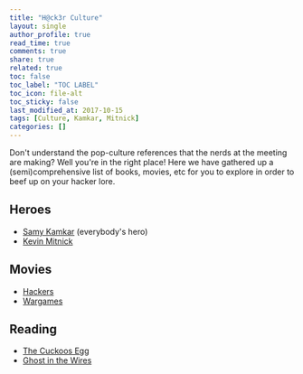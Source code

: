```yaml
---
title: "H@ck3r Culture"
layout: single
author_profile: true
read_time: true
comments: true
share: true
related: true
toc: false
toc_label: "TOC LABEL"
toc_icon: file-alt
toc_sticky: false
last_modified_at: 2017-10-15
tags: [Culture, Kamkar, Mitnick]
categories: []
---
```


Don't understand the pop-culture references that the nerds at the meeting are making? Well you're in the right place! Here we have gathered up a (semi)comprehensive list of books, movies, etc for you to explore in order to beef up on your hacker lore.

## Heroes

* [Samy Kamkar](https://en.wikipedia.org/wiki/Samy_Kamkar) (everybody's hero)
* [Kevin Mitnick](https://en.wikipedia.org/wiki/Kevin_Mitnick)

## Movies

* [Hackers](https://www.imdb.com/title/tt0113243/)
* [Wargames](https://www.imdb.com/title/tt0086567/)

## Reading

* [The Cuckoos Egg](https://www.amazon.com/Cuckoos-Egg-Tracking-Computer-Espionage/dp/1416507787)
* [Ghost in the Wires](https://www.goodreads.com/book/show/10256723-ghost-in-the-wires)
